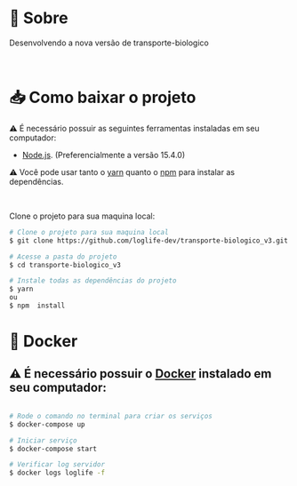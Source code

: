 
# 📜 Sobre
 
   Desenvolvendo a nova versão de transporte-biologico 

<br />




# 📥 Como baixar o projeto

⚠ É necessário possuir as seguintes ferramentas instaladas em seu computador:
- [Node.js](https://nodejs.org/en/). (Preferencialmente a versão 15.4.0)


⚠ Você pode usar tanto o [yarn](https://yarnpkg.com/) quanto o [npm]() para instalar as dependências.


<br />

Clone o projeto para sua maquina local:
```bash
# Clone o projeto para sua maquina local
$ git clone https://github.com/loglife-dev/transporte-biologico_v3.git

# Acesse a pasta do projeto
$ cd transporte-biologico_v3

# Instale todas as dependências do projeto
$ yarn 
ou
$ npm  install
```
# 🐳 Docker

⚠ É necessário possuir o [Docker](https://docs.docker.com/desktop/) instalado em seu computador:
- 

```bash

# Rode o comando no terminal para criar os serviços
$ docker-compose up 

# Iniciar serviço
$ docker-compose start

# Verificar log servidor
$ docker logs loglife -f
 
```